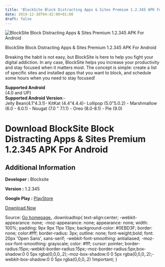 ```yaml
---
title: 'BlockSite Block Distracting Apps & Sites Premium 1.2.345 APK For Android'
date: 2019-12-30T04:42:00+01:00
draft: false
---
```


![BlockSite Block Distracting Apps & Sites Premium 1.2.345 APK For Android](https://i0.wp.com/apkhome.net/wp-content/uploads/2019/11/BlockSite-Block-Distracting-Apps-Sites-Premium-1.2.345.png "BlockSite Block Distracting Apps & Sites Premium 1.2.345 APK For Android")

  

BlockSite Block Distracting Apps & Sites Premium 1.2.345 APK For Android

Breaking the habit is not easy, but BlockSite is here to help you fight your digital addiction. In any case, BlockSite helps you increase your productivity and stay focused when it matters most. The concept is simple: create a list of specific sites and installed apps that you want to block, and schedule some hours when you need to stay focused!

**Supported Android**  
{4.0 and UP}  
**Supported Android Version**:-  
Jelly Bean(4.1"4.3.1)- KitKat (4.4"4.4.4)- Lollipop (5.0"5.0.2) - Marshmallow (6.0 - 6.0.1) - Nougat (7.0 " 7.1.1) - Oreo (8.0-8.1) - Pie (9.0)

Download BlockSite Block Distracting Apps & Sites Premium 1.2.345 APK For Android
=================================================================================

Additional Information
----------------------

**Developer :** Blocksite

**Version :** 1.2.345

**Google Play :** [PlayStore](https://play.google.com/store/apps/details?id=co.blocksite)

  

[Download Now](https://store4app.co/post/blocksite-block-distracting-apps-amp-sites-premium-1-2-345-apk-for-android_1574009430)

  
Source: [Go homepage.](https://store4app.co/post/blocksite-block-distracting-apps-amp-sites-premium-1-2-345-apk-for-android_1574009430) .downloadtop{ text-align:center; -webkit-appearance: none; -moz-appearance: none; appearance: none; width: 100%; padding: 9px 9px 11px 13px; background-color: #0EBD3F; border: none; color:#fff; border-radius: 3px; outline: none; font-weight;bold; font: 20px 'Open Sans', sans-serif; -webkit-font-smoothing: antialiased; -moz-osx-font-smoothing: grayscale; color: #fff; cursor: pointer; border-radius:15px;-webkit-border-radius:15px;-moz-border-radius:5px;box-shadow:0 0 5px rgba(0,0,0,.2);-moz-box-shadow:0 0 5px rgba(0,0,0,.2);-webkit-box-shadow:0 0 5px rgba(0,0,0,.2) !important; }